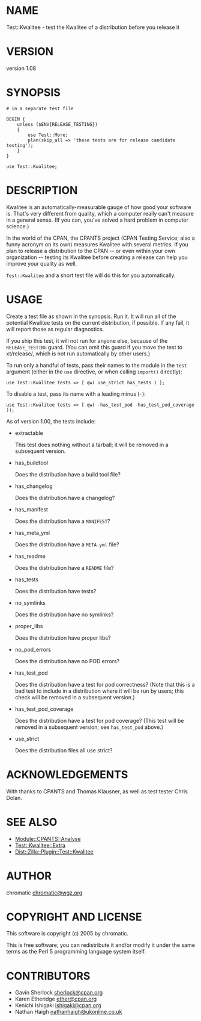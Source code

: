 # NAME

Test::Kwalitee - test the Kwalitee of a distribution before you release it

# VERSION

version 1.08

# SYNOPSIS

    # in a separate test file

    BEGIN {
        unless ($ENV{RELEASE_TESTING})
        {
            use Test::More;
            plan(skip_all => 'these tests are for release candidate testing');
        }
    }

    use Test::Kwalitee;

# DESCRIPTION

Kwalitee is an automatically-measurable gauge of how good your software is.
That's very different from quality, which a computer really can't measure in a
general sense.  (If you can, you've solved a hard problem in computer science.)

In the world of the CPAN, the CPANTS project (CPAN Testing Service; also a
funny acronym on its own) measures Kwalitee with several metrics.  If you plan
to release a distribution to the CPAN -- or even within your own organization
\-- testing its Kwalitee before creating a release can help you improve your
quality as well.

`Test::Kwalitee` and a short test file will do this for you automatically.

# USAGE

Create a test file as shown in the synopsis.  Run it.  It will run all of the
potential Kwalitee tests on the current distribution, if possible.  If any
fail, it will report those as regular diagnostics.

If you ship this test, it will not run for anyone else, because of the
`RELEASE_TESTING` guard. (You can omit this guard if you move the test to
xt/release/, which is not run automatically by other users.)

To run only a handful of tests, pass their names to the module in the `test`
argument (either in the `use` directive, or when calling `import()` directly):

    use Test::Kwalitee tests => [ qw( use_strict has_tests ) ];

To disable a test, pass its name with a leading minus (`-`):

    use Test::Kwalitee tests => [ qw( -has_test_pod -has_test_pod_coverage ));

As of version 1.00, the tests include:

- extractable

    This test does nothing without a tarball; it will be removed in a subsequent
    version.

- has\_buildtool

    Does the distribution have a build tool file?

- has\_changelog

    Does the distribution have a changelog?

- has\_manifest

    Does the distribution have a `MANIFEST`?

- has\_meta\_yml

    Does the distribution have a `META.yml` file?

- has\_readme

    Does the distribution have a `README` file?

- has\_tests

    Does the distribution have tests?

- no\_symlinks

    Does the distribution have no symlinks?

- proper\_libs

    Does the distribution have proper libs?

- no\_pod\_errors

    Does the distribution have no POD errors?

- has\_test\_pod

    Does the distribution have a test for pod correctness?  (Note that this is a
    bad test to include in a distribution where it will be run by users; this
    check will be removed in a subsequent version.)

- has\_test\_pod\_coverage

    Does the distribution have a test for pod coverage?  (This test will be
    removed in a subsequent version; see `has_test_pod` above.)

- use\_strict

    Does the distribution files all use strict?

# ACKNOWLEDGEMENTS

With thanks to CPANTS and Thomas Klausner, as well as test tester Chris Dolan.

# SEE ALSO

- [Module::CPANTS::Analyse](http://search.cpan.org/perldoc?Module::CPANTS::Analyse)
- [Test::Kwalitee::Extra](http://search.cpan.org/perldoc?Test::Kwalitee::Extra)
- [Dist::Zilla::Plugin::Test::Kwalitee](http://search.cpan.org/perldoc?Dist::Zilla::Plugin::Test::Kwalitee)

# AUTHOR

chromatic <chromatic@wgz.org>

# COPYRIGHT AND LICENSE

This software is copyright (c) 2005 by chromatic.

This is free software; you can redistribute it and/or modify it under
the same terms as the Perl 5 programming language system itself.

# CONTRIBUTORS

- Gavin Sherlock <sherlock@cpan.org>
- Karen Etheridge <ether@cpan.org>
- Kenichi Ishigaki <ishigaki@cpan.org>
- Nathan Haigh <nathanhaigh@ukonline.co.uk>
